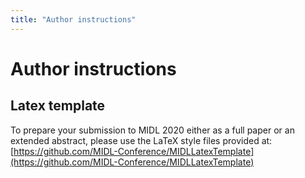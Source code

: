 ```yaml
---
title: "Author instructions"
---
```


# Author instructions

<!-- Conference submissions follow two tracks: *full conference papers* and *extended abstracts*.
All accepted full papers will be published as a volume in the [Proceedings of Machine Learning Research](http://proceedings.mlr.press/).

## Extended abstracts

Extended abstracts are up to 3 pages (excluding references and acknowledgements) and can, for example, focus on preliminary novel methodological ideas without extensive validation. We also specifically accept extended abstracts of recently published or submitted journal contributions to give authors the opportunity to present their work and obtain feedback from the community. Selection of abstracts is performed via a lightweight double-blind review process via OpenReview. All accepted abstracts will be presented as posters at the conference.

**Submission deadline:** 30 January 2020, 23:59 UTC-12

## Full papers

Full papers contain well-validated applications or methodological contributions of deep learning algorithms in medical imaging. There is no strict limit on paper length. However, we strongly recommend keeping full papers at 8 pages (excluding references and acknowledgements). An appendix section can be added if needed with additional details but must be compiled into a single PDF. The appropriateness of using pages over the recommended page length will be judged by reviewers. Full papers will go through a double-blind peer-reviewing process via OpenReview, including a two weeks discussion period. All accepted papers will be presented as posters with a selection of these papers will also be invited for oral presentation.

**Submission deadline:** 30 January 2020, 23:59 UTC-12

---
 -->

## Latex template

To prepare your submission to MIDL 2020 either as a full paper or an extended abstract, please use the LaTeX style files provided at:
[https://github.com/MIDL-Conference/MIDLLatexTemplate](https://github.com/MIDL-Conference/MIDLLatexTemplate)

<!-- ## Dual submission policy

### Full papers

Submissions that are substantially similar or identical to versions that have been previously published, or accepted for publication, or that have been submitted in parallel to other conferences with proceedings or journals, are not allowed.

### Extended abstracts

In addition to original work, authors can choose to submit a shortened version of a recently (within the year 2018 or 2019) published, or submitted, journal publication to foster dissemination of high-quality work. Submissions that are substantially similar or identical to versions that have been accepted or submitted in parallel to other conferences with proceedings are not allowed.

In both cases, dual submission of your paper to a non-peer reviewed website like arXiv is allowed. Similarly, submissions that have been presented at non-archival workshops (i.e., venues that do not have publication proceedings or publish only a very short abstract) do not violate the policy.

The policy is enforced during the whole reviewing process period.

## Withdrawing policy and rejected papers

Authors have the right to withdraw papers from consideration at any time until the paper submission deadline. After the submission deadline and during the paper review process, it will not be possible to withdraw a paper. After the decisions are announced, it will be possible for authors to withdraw a rejected paper. At any stage, if an author withdraws the paper, it will be deleted from the OpenReview hosting site.

---

## Reviewing process

1. Submissions to MIDL can be made either as a full paper or as an extended abstract.
2. Submissions to MIDL are uploaded on OpenReview, which enables public discussion. Official reviews are anonymous and publicly visible. However, reviews from the Public (=anybody who is logged in can post comments) will only be released after the decisions are announced. The author of a comment can decide to post anonymously or not. Login is required before posting any comment.
3. Extended abstract submissions will undergo a lighter review.
4. By March 19, 2019, reviewers need to post their full review. Official reviews are anonymous by default and publicly visible in Open Review
5. The rebuttal and discussion period will be from March 20, 2020 until April 3, 2020, where authors can address reviewer comments.
6. On April 10, 2020, authors will be notified about the acceptance or rejection of their paper.
7. Papers that are not accepted will be considered non-archival, and may be submitted elsewhere at the discretion of the authors. We strongly encourage taking into account the reviewers comments before resubmitting. During submission, the authors will have the option to indicate whether to have their submissions, the reviews, and the comments to be deleted from the OpenReview site, in case their submission is rejected.
 -->